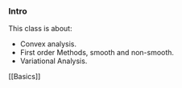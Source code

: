 ### **Intro**

This class is about: 

* Convex analysis. 
* First order Methods, smooth and non-smooth. 
* Variational Analysis. 

[[Basics]] 


